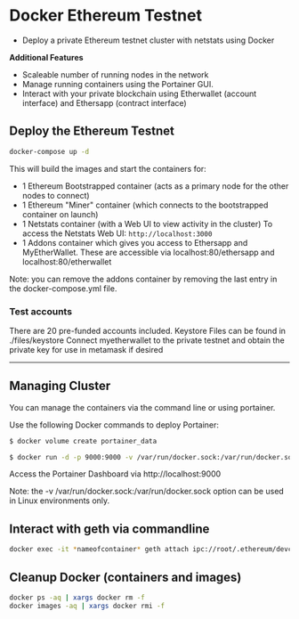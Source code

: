 # Docker Ethereum Testnet

* Deploy a private Ethereum testnet cluster with netstats using Docker

**Additional Features**
* Scaleable number of running nodes in the network
* Manage running containers using the Portainer GUI.
* Interact with your private blockchain using Etherwallet (account interface) and Ethersapp (contract interface)

## Deploy the Ethereum Testnet

```bash
docker-compose up -d
```

This will build the images and start the containers for:

* 1 Ethereum Bootstrapped container (acts as a primary node for the other nodes to connect)
* 1 Ethereum "Miner" container (which connects to the bootstrapped container on launch)
* 1 Netstats container (with a Web UI to view activity in the cluster) To access the Netstats Web UI: `http://localhost:3000`
* 1 Addons container which gives you access to Ethersapp and MyEtherWallet. These are accessible via localhost:80/ethersapp and localhost:80/etherwallet

Note: you can remove the addons container by removing the last entry in the docker-compose.yml file.

### Test accounts

There are 20 pre-funded accounts included.
Keystore Files can be found in ./files/keystore
Connect myetherwallet to the private testnet and obtain the private key for use in metamask if desired

----

## Managing Cluster

You can manage the containers via the command line or using portainer.

Use the following Docker commands to deploy Portainer:

```bash
$ docker volume create portainer_data

$ docker run -d -p 9000:9000 -v /var/run/docker.sock:/var/run/docker.sock -v portainer_data:/data portainer/portainer
```

Access the Portainer Dashboard via http://localhost:9000

Note: the -v /var/run/docker.sock:/var/run/docker.sock option can be used in Linux environments only.

## Interact with geth via commandline

```bash
docker exec -it *nameofcontainer* geth attach ipc://root/.ethereum/devchain/geth.ipc
```

## Cleanup Docker (containers and images)
```bash
docker ps -aq | xargs docker rm -f
docker images -aq | xargs docker rmi -f
```